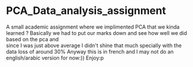 # PCA_Data_analysis_assignment
A small academic assignment where we implimented PCA that we kinda learned ? 
Basically we had to put our marks down and see how well we did based on the pca and \
since I was just above average I didn't shine that much specially with the data loss of around 30%
Anyway this is in french and I may not do an english/arabic version for now:))
Enjoy:p